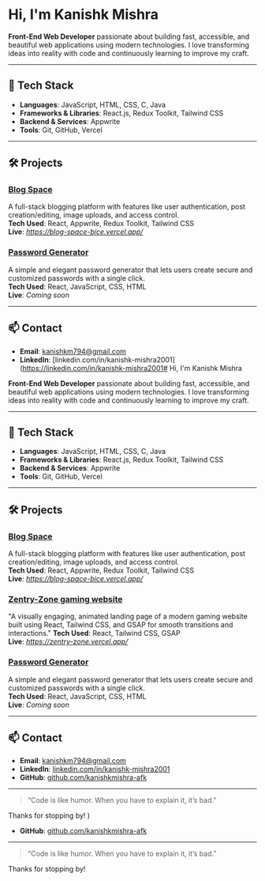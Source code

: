 # Hi, I'm Kanishk Mishra

**Front-End Web Developer** passionate about building fast, accessible, and beautiful web applications using modern technologies. I love transforming ideas into reality with code and continuously learning to improve my craft.

---

## 🚀 Tech Stack

- **Languages**: JavaScript, HTML, CSS, C, Java  
- **Frameworks & Libraries**: React.js, Redux Toolkit, Tailwind CSS  
- **Backend & Services**: Appwrite  
- **Tools**: Git, GitHub, Vercel  

---

## 🛠 Projects

### [Blog Space](https://github.com/kanishkmishra-afk/blog-space)  
A full-stack blogging platform with features like user authentication, post creation/editing, image uploads, and access control.  
**Tech Used**: React, Appwrite, Redux Toolkit, Tailwind CSS  
**Live**: *https://blog-space-bice.vercel.app/*

### [Password Generator](https://github.com/kanishkmishra-afk/password-generator)  
A simple and elegant password generator that lets users create secure and customized passwords with a single click.  
**Tech Used**: React, JavaScript, CSS, HTML  
**Live**: *Coming soon*

---

## 📫 Contact

- **Email**: [kanishkm794@gmail.com](mailto:kanishkm794@gmail.com)  
- **LinkedIn**: [linkedin.com/in/kanishk-mishra2001](https://linkedin.com/in/kanishk-mishra2001# Hi, I'm Kanishk Mishra

**Front-End Web Developer** passionate about building fast, accessible, and beautiful web applications using modern technologies. I love transforming ideas into reality with code and continuously learning to improve my craft.

---

## 🚀 Tech Stack

- **Languages**: JavaScript, HTML, CSS, C, Java  
- **Frameworks & Libraries**: React.js, Redux Toolkit, Tailwind CSS  
- **Backend & Services**: Appwrite  
- **Tools**: Git, GitHub, Vercel  

---

## 🛠 Projects

### [Blog Space](https://github.com/kanishkmishra-afk/blog-space)  
A full-stack blogging platform with features like user authentication, post creation/editing, image uploads, and access control.  
**Tech Used**: React, Appwrite, Redux Toolkit, Tailwind CSS  
**Live**: *https://blog-space-bice.vercel.app/*

### [Zentry-Zone gaming website](https://github.com/kanishkmishra-afk/Zentry-Zone)  
"A visually engaging, animated landing page of a modern gaming website built using React, Tailwind CSS, and GSAP for smooth transitions and interactions." 
**Tech Used**: React, Tailwind CSS, GSAP  
**Live**: *https://zentry-zone.vercel.app/*

### [Password Generator](https://github.com/kanishkmishra-afk/password-generator)  
A simple and elegant password generator that lets users create secure and customized passwords with a single click.  
**Tech Used**: React, JavaScript, CSS, HTML  
**Live**: *Coming soon*

---

## 📫 Contact

- **Email**: [kanishkm794@gmail.com](mailto:kanishkm794@gmail.com)  
- **LinkedIn**: [linkedin.com/in/kanishk-mishra2001](https://linkedin.com/in/kanishk-mishra2001)  
- **GitHub**: [github.com/kanishkmishra-afk](https://github.com/kanishkmishra-afk)  

---

> “Code is like humor. When you have to explain it, it’s bad.”

Thanks for stopping by!
)  
- **GitHub**: [github.com/kanishkmishra-afk](https://github.com/kanishkmishra-afk)  

---

> “Code is like humor. When you have to explain it, it’s bad.”

Thanks for stopping by!
